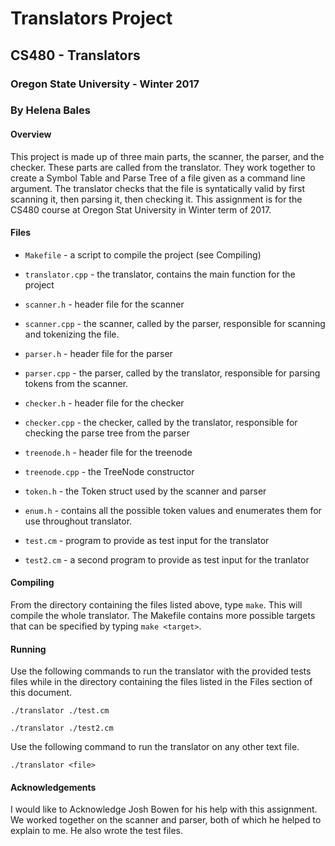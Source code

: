 # Translators Project
## CS480 - Translators
### Oregon State University - Winter 2017
### By Helena Bales

#### Overview
This project is made up of three main parts, the scanner, the parser, and the checker. These parts are
 called from the translator. They work together to create a Symbol Table and Parse Tree of a file 
given as a command line argument. The translator checks that the file is syntatically valid by first 
scanning it, then parsing it, then checking it. This assignment is for the CS480 course at Oregon 
Stat University in Winter term of 2017.

#### Files
- `Makefile` - a script to compile the project (see Compiling)

- `translator.cpp` - the translator, contains the main function for the project

- `scanner.h` - header file for the scanner

- `scanner.cpp` - the scanner, called by the parser, responsible for scanning and tokenizing the file.

- `parser.h` - header file for the parser

- `parser.cpp` - the parser, called by the translator, responsible for parsing tokens from the scanner.

- `checker.h` - header file for the checker

- `checker.cpp` - the checker, called by the translator, responsible for checking the parse tree from 
the parser

- `treenode.h` - header file for the treenode

- `treenode.cpp` - the TreeNode constructor

- `token.h` - the Token struct used by the scanner and parser

- `enum.h` - contains all the possible token values and enumerates them for use throughout translator.

- `test.cm` - program to provide as test input for the translator

- `test2.cm` - a second program to provide as test input for the tranlator

#### Compiling
From the directory containing the files listed above, type `make`. This will compile the whole 
translator. The Makefile contains more possible targets that can be specified by typing 
`make <target>`.

#### Running
Use the following commands to run the translator with the provided tests files while in the directory 
containing the files listed in the Files section of this document.

`./translator ./test.cm`

`./translator ./test2.cm`

Use the following command to run the translator on any other text file.

`./translator <file>`

#### Acknowledgements
I would like to Acknowledge Josh Bowen for his help with this assignment. We worked together on 
the scanner and parser, both of which he helped to explain to me. He also wrote the test files.

